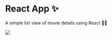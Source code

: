 # React App ✨

A simple list view of movie details using React 👩‍💻


<image src="https://user-images.githubusercontent.com/58719230/87850650-8cac0e80-c90f-11ea-89b4-2eeff448d3e4.png" >
